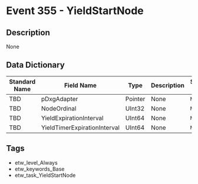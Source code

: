 # Event 355 - YieldStartNode

## Description
None

## Data Dictionary
|Standard Name|Field Name|Type|Description|Sample Value|
|---|---|---|---|---|
|TBD|pDxgAdapter|Pointer|None|`None`|
|TBD|NodeOrdinal|UInt32|None|`None`|
|TBD|YieldExpirationInterval|UInt64|None|`None`|
|TBD|YieldTimerExpirationInterval|UInt64|None|`None`|

## Tags
* etw_level_Always
* etw_keywords_Base
* etw_task_YieldStartNode